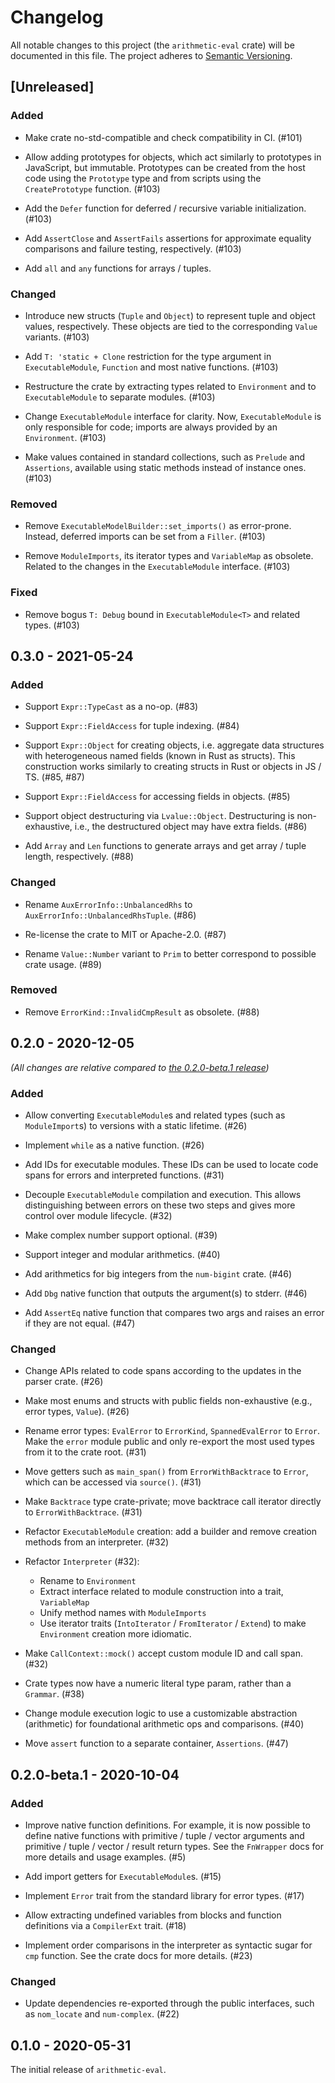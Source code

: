 # Changelog

All notable changes to this project (the `arithmetic-eval` crate) will be
documented in this file. The project adheres to [Semantic Versioning](http://semver.org/spec/v2.0.0.html).

## [Unreleased]

### Added

- Make crate no-std-compatible and check compatibility in CI. (#101)

- Allow adding prototypes for objects, which act similarly to
  prototypes in JavaScript, but immutable. Prototypes can be created
  from the host code using the `Prototype` type and from scripts
  using the `CreatePrototype` function. (#103)

- Add the `Defer` function for deferred / recursive variable initialization. (#103)

- Add `AssertClose` and `AssertFails` assertions for approximate equality comparisons
  and failure testing, respectively. (#103)

- Add `all` and `any` functions for arrays / tuples.

### Changed

- Introduce new structs (`Tuple` and `Object`) to represent tuple and object values,
  respectively. These objects are tied to the corresponding `Value` variants. (#103)

- Add `T: 'static + Clone` restriction for the type argument in `ExecutableModule`, `Function`
  and most native functions. (#103)

- Restructure the crate by extracting types related to `Environment` and to `ExecutableModule`
  to separate modules. (#103)

- Change `ExecutableModule` interface for clarity. Now, `ExecutableModule`
  is only responsible for code; imports are always provided by an `Environment`. (#103)

- Make values contained in standard collections, such as `Prelude` and `Assertions`,
  available using static methods instead of instance ones. (#103)

### Removed

- Remove `ExecutableModelBuilder::set_imports()` as error-prone. Instead, deferred imports
  can be set from a `Filler`. (#103)

- Remove `ModuleImports`, its iterator types and `VariableMap` as obsolete.
  Related to the changes in the `ExecutableModule` interface. (#103)

### Fixed

- Remove bogus `T: Debug` bound in `ExecutableModule<T>` and related types. (#103)

## 0.3.0 - 2021-05-24

### Added

- Support `Expr::TypeCast` as a no-op. (#83)

- Support `Expr::FieldAccess` for tuple indexing. (#84)

- Support `Expr::Object` for creating objects, i.e. aggregate data structures
  with heterogeneous named fields (known in Rust as structs). This construction
  works similarly to creating structs in Rust or objects in JS / TS. (#85, #87)

- Support `Expr::FieldAccess` for accessing fields in objects. (#85)

- Support object destructuring via `Lvalue::Object`. Destructuring is non-exhaustive,
  i.e., the destructured object may have extra fields. (#86)

- Add `Array` and `Len` functions to generate arrays and get array / tuple length,
  respectively. (#88)

### Changed

- Rename `AuxErrorInfo::UnbalancedRhs` to `AuxErrorInfo::UnbalancedRhsTuple`. (#86)

- Re-license the crate to MIT or Apache-2.0. (#87)

- Rename `Value::Number` variant to `Prim` to better correspond to possible crate
  usage. (#89)

### Removed

- Remove `ErrorKind::InvalidCmpResult` as obsolete. (#88)

## 0.2.0 - 2020-12-05

*(All changes are relative compared to [the 0.2.0-beta.1 release](#020-beta1---2020-10-04))* 

### Added

- Allow converting `ExecutableModule`s and related types (such as `ModuleImport`s)
  to versions with a static lifetime. (#26)

- Implement `while` as a native function. (#26)

- Add IDs for executable modules. These IDs can be used to locate code spans for errors
  and interpreted functions. (#31)

- Decouple `ExecutableModule` compilation and execution. This allows distinguishing
  between errors on these two steps and gives more control over module lifecycle. (#32)

- Make complex number support optional. (#39)

- Support integer and modular arithmetics. (#40)

- Add arithmetics for big integers from the `num-bigint` crate. (#46)

- Add `Dbg` native function that outputs the argument(s) to stderr. (#46)

- Add `AssertEq` native function that compares two args and raises an error
  if they are not equal. (#47)

### Changed

- Change APIs related to code spans according to the updates in the parser crate. (#26)

- Make most enums and structs with public fields non-exhaustive (e.g., error types,
  `Value`). (#26)

- Rename error types: `EvalError` to `ErrorKind`, `SpannedEvalError` to `Error`.
  Make the `error` module public and only re-export the most used types from it
  to the crate root. (#31)

- Move getters such as `main_span()` from `ErrorWithBacktrace` to `Error`, which
  can be accessed via `source()`. (#31)

- Make `Backtrace` type crate-private; move backtrace call iterator
  directly to `ErrorWithBacktrace`. (#31)

- Refactor `ExecutableModule` creation: add a builder and remove creation
  methods from an interpreter. (#32)

- Refactor `Interpreter` (#32):

  - Rename to `Environment`
  - Extract interface related to module construction into a trait, `VariableMap`
  - Unify method names with `ModuleImports`
  - Use iterator traits (`IntoIterator` / `FromIterator` / `Extend`) to make
    `Environment` creation more idiomatic.

- Make `CallContext::mock()` accept custom module ID and call span. (#32)

- Crate types now have a numeric literal type param, rather than a `Grammar`. (#38)

- Change module execution logic to use a customizable abstraction (arithmetic)
  for foundational arithmetic ops and comparisons. (#40)

- Move `assert` function to a separate container, `Assertions`. (#47)

## 0.2.0-beta.1 - 2020-10-04

### Added

- Improve native function definitions. For example, it is now possible to
  define native functions with primitive / tuple / vector arguments
  and primitive / tuple / vector / result return types. See the `FnWrapper` docs
  for more details and usage examples. (#5)

- Add import getters for `ExecutableModule`s. (#15)

- Implement `Error` trait from the standard library for error types. (#17)

- Allow extracting undefined variables from blocks and function definitions
  via a `CompilerExt` trait. (#18)

- Implement order comparisons in the interpreter as syntactic sugar for `cmp`
  function. See the crate docs for more details. (#23)

### Changed

- Update dependencies re-exported through the public interfaces, such as
  `nom_locate` and `num-complex`. (#22)

## 0.1.0 - 2020-05-31

The initial release of `arithmetic-eval`.
